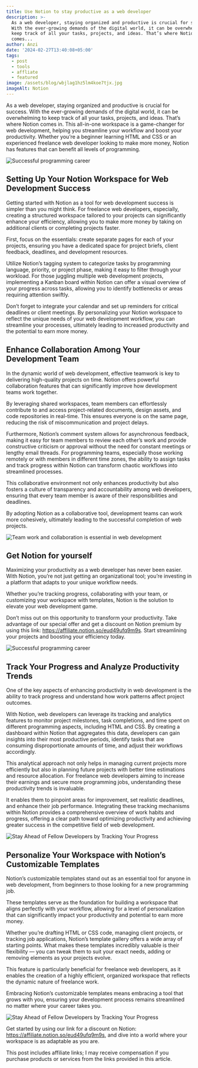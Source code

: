 ```yaml
---
title: Use Notion to stay productive as a web developer
description: >-
  As a web developer, staying organized and productive is crucial for success.
  With the ever-growing demands of the digital world, it can be overwhelming to
  keep track of all your tasks, projects, and ideas. That’s where Notion
  comes...
author: Anzi
date: '2024-02-27T13:40:08+05:00'
tags:
  - post
  - tools
  - affliate
  - featured
image: /assets/blog/wbjlag1hz5lm4koe7tjx.jpg
imageAlt: Notion
---
```

As a web developer, staying organized and productive is crucial for success. With the ever-growing demands of the digital world, it can be overwhelming to keep track of all your tasks, projects, and ideas. That’s where Notion comes in. This all-in-one workspace is a game-changer for web development, helping you streamline your workflow and boost your productivity. Whether you’re a beginner learning HTML and CSS or an experienced freelance web developer looking to make more money, Notion has features that can benefit all levels of programming.



![Successful programming career](https://dev-to-uploads.s3.amazonaws.com/uploads/articles/u6epmssy54lkfwol76a9.jpg)


## Setting Up Your Notion Workspace for Web Development Success
Getting started with Notion as a tool for web development success is simpler than you might think. For freelance web developers, especially, creating a structured workspace tailored to your projects can significantly enhance your efficiency, allowing you to make more money by taking on additional clients or completing projects faster.

First, focus on the essentials: create separate pages for each of your projects, ensuring you have a dedicated space for project briefs, client feedback, deadlines, and development resources.

Utilize Notion’s tagging system to categorize tasks by programming language, priority, or project phase, making it easy to filter through your workload. For those juggling multiple web development projects, implementing a Kanban board within Notion can offer a visual overview of your progress across tasks, 
allowing you to identify bottlenecks or areas requiring attention swiftly.

Don’t forget to integrate your calendar and set up reminders for critical deadlines or client meetings. By personalizing your Notion workspace to reflect the unique needs of your web development workflow, you can streamline your processes, ultimately leading to increased productivity and the potential to earn more money.

## Enhance Collaboration Among Your Development Team
In the dynamic world of web development, effective teamwork is key to delivering high-quality projects on time. Notion offers powerful collaboration features that can significantly improve how development teams work together.

By leveraging shared workspaces, team members can effortlessly contribute to and access project-related documents, design assets, and code repositories in real-time. This ensures everyone is on the same page, reducing the risk of miscommunication and project delays.

Furthermore, Notion’s comment system allows for asynchronous feedback, making it easy for team members to review each other’s work and provide constructive criticism or approval without the need for constant meetings or lengthy email threads. For programming teams, especially those working remotely or with members in different time zones, the ability to assign tasks and track progress within Notion can transform chaotic workflows into streamlined processes.

This collaborative environment not only enhances productivity but also fosters a culture of transparency and accountability among web developers, ensuring that every team member is aware of their responsibilities and deadlines.

By adopting Notion as a collaborative tool, development teams can work more cohesively, ultimately leading to the successful completion of web projects.

![Team work and collaboration is essential in web development](https://dev-to-uploads.s3.amazonaws.com/uploads/articles/z5xg1xxxq9i44dkiblfd.jpg)


## Get Notion for yourself
Maximizing your productivity as a web developer has never been easier. With Notion, you’re not just getting an organizational tool; you’re investing in a platform that adapts to your unique workflow needs.

Whether you’re tracking progress, collaborating with your team, or customizing your workspace with templates, Notion is the solution to elevate your web development game.

Don’t miss out on this opportunity to transform your productivity. Take advantage of our special offer and get a discount on Notion premium by using this link: https://affiliate.notion.so/eud49ufq9m9s. Start streamlining your projects and boosting your efficiency today.

![Successful programming career](https://miro.medium.com/v2/resize:fit:720/format:webp/0*35tl5Nnyr1l-w4qj)


## Track Your Progress and Analyze Productivity Trends
One of the key aspects of enhancing productivity in web development is the ability to track progress and understand how work patterns affect project outcomes.

With Notion, web developers can leverage its tracking and analytics features to monitor project milestones, task completions, and time spent on different programming aspects, including HTML and CSS. By creating a dashboard within Notion that aggregates this data, developers can gain insights into their most productive periods, identify tasks that are consuming disproportionate amounts of time, and adjust their workflows accordingly.

This analytical approach not only helps in managing current projects more efficiently but also in planning future projects with better time estimations and resource allocation. For freelance web developers aiming to increase their earnings and secure more programming jobs, understanding these productivity trends is invaluable.

It enables them to pinpoint areas for improvement, set realistic deadlines, and enhance their job performance. Integrating these tracking mechanisms within Notion provides a comprehensive overview of work habits and progress, offering a clear path toward optimizing productivity and achieving greater success in the competitive field of web development.

![Stay Ahead of Fellow Developers by Tracking Your Progress](https://miro.medium.com/v2/resize:fit:720/format:webp/0*9vH3dIY3qx5fqBVQ)

## Personalize Your Workspace with Notion’s Customizable Templates
Notion’s customizable templates stand out as an essential tool for anyone in web development, from beginners to those looking for a new programming job.

These templates serve as the foundation for building a workspace that aligns perfectly with your workflow, allowing for a level of personalization that can significantly impact your productivity and potential to earn more money.

Whether you’re drafting HTML or CSS code, managing client projects, or tracking job applications, Notion’s template gallery offers a wide array of starting points. What makes these templates incredibly valuable is their flexibility — you can tweak them to suit your exact needs, adding or removing elements as your projects evolve.

This feature is particularly beneficial for freelance web developers, as it enables the creation of a highly efficient, organized workspace that reflects the dynamic nature of freelance work.

Embracing Notion’s customizable templates means embracing a tool that grows with you, ensuring your development process remains streamlined no matter where your career takes you.

![Stay Ahead of Fellow Developers by Tracking Your Progress](https://miro.medium.com/v2/resize:fit:720/format:webp/0*743edgKMt5Hmin4p)

Get started by using our link for a discount on Notion: https://affiliate.notion.so/eud49ufq9m9s, and dive into a world where your workspace is as adaptable as you are.

This post includes affiliate links; I may receive compensation if you purchase products or services from the links provided in this article.
